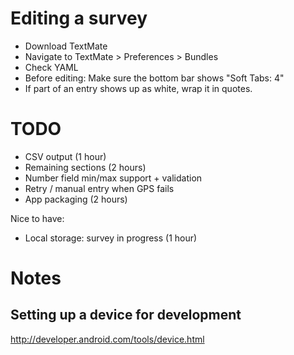 # Editing a survey

* Download TextMate
* Navigate to TextMate > Preferences > Bundles
* Check YAML
* Before editing: Make sure the bottom bar shows "Soft Tabs: 4"
* If part of an entry shows up as white, wrap it in quotes.


# TODO

* CSV output (1 hour)
* Remaining sections (2 hours)
* Number field min/max support + validation
* Retry / manual entry when GPS fails
* App packaging (2 hours)

Nice to have:

* Local storage: survey in progress (1 hour)


# Notes

## Setting up a device for development

http://developer.android.com/tools/device.html


